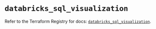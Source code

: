 # `databricks_sql_visualization`

Refer to the Terraform Registry for docs: [`databricks_sql_visualization`](https://registry.terraform.io/providers/databricks/databricks/1.79.0/docs/resources/sql_visualization).
